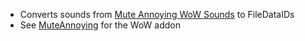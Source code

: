 * Converts sounds from [Mute Annoying WoW Sounds](https://www.curseforge.com/wow/addons/mute-wow-sounds) to FileDataIDs
* See [MuteAnnoying](https://github.com/ketho-wow/MuteAnnoying) for the WoW addon
